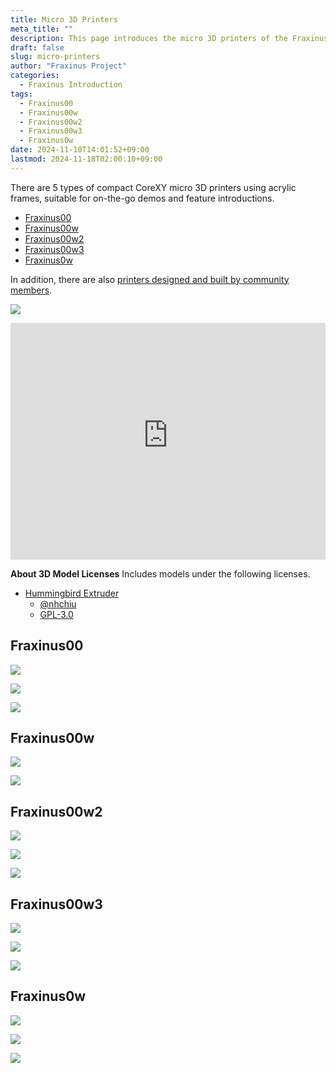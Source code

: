 ```yaml
---
title: Micro 3D Printers
meta_title: ""
description: This page introduces the micro 3D printers of the Fraxinus project.
draft: false
slug: micro-printers
author: "Fraxinus Project"
categories:
  - Fraxinus Introduction
tags:
  - Fraxinus00
  - Fraxinus00w
  - Fraxinus00w2
  - Fraxinus00w3
  - Fraxinus0w
date: 2024-11-10T14:01:52+09:00
lastmod: 2024-11-18T02:00:10+09:00
---
```


There are 5 types of compact CoreXY micro 3D printers using acrylic frames, suitable for on-the-go demos and feature introductions.

* [Fraxinus00](#fraxinus00)
* [Fraxinus00w](#fraxinus00w)
* [Fraxinus00w2](#fraxinus00w2)
* [Fraxinus00w3](#fraxinus00w3)
* [Fraxinus0w](#fraxinus0w)

In addition, there are also [printers designed and built by community members](../community).

![](/images/Fraxinus0-front-view.jpg)

<!-- Fraxinus00w3 -->
<div style="width: 100%; aspect-ratio: 1.33;">
  <iframe
    style="width: 100%; height: 100%;"
    src="https://gmail5004514.autodesk360.com/g/shares/SH30dd5QT870c25f12fc8c6182020235e4ef?mode=embed"
    allowfullscreen="true" webkitallowfullscreen="true" mozallowfullscreen="true" frameborder="0">
  </iframe>
</div>


**About 3D Model Licenses**
Includes models under the following licenses.

* [Hummingbird Extruder](https://github.com/nhchiu/VoronMods/tree/main/Extruders/Hummingbird)
  * [@nhchiu](https://www.printables.com/@nhchiu)
  * [GPL-3.0](https://github.com/nhchiu/VoronMods/blob/main/LICENSE)


## Fraxinus00

![](/images/Fraxinus00.jpg)

![](/images/Fraxinus00-photo-1.jpg)

![](/images/Fraxinus00-photo-2.jpg)

## Fraxinus00w

![](/images/Fraxinus00w.jpg)

![](/images/Fraxinus00w-photo-1.jpg)

## Fraxinus00w2

![](/images/Fraxinus00w2.jpg)

![](/images/Fraxinus00w2-photo-1.jpg)

![](/images/Fraxinus00w2-compare.jpg)

## Fraxinus00w3

![](/images/Fraxinus00w3-1.jpg)

![](/images/Fraxinus00w3-2.jpg)

![](/images/Fraxinus00w3-photo-1.jpg)

## Fraxinus0w

![](/images/Fraxinus0w-rev1.jpg)

![](/images/Fraxinus0w-rev2.jpg)

![](/images/Fraxinus0w-compare.jpg)
